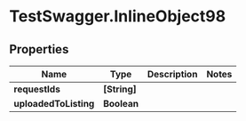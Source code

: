 # TestSwagger.InlineObject98

## Properties

Name | Type | Description | Notes
------------ | ------------- | ------------- | -------------
**requestIds** | **[String]** |  | 
**uploadedToListing** | **Boolean** |  | 


